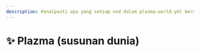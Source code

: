 ```yaml
---
description: Kenalpasti apa yang setiap nod dalam plazma-world.yml bermaksud.
---
```


# ✨ Plazma (susunan dunia)
